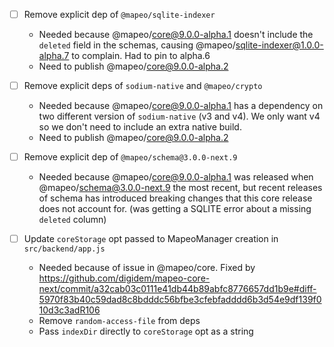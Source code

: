 - [ ] Remove explicit dep of `@mapeo/sqlite-indexer`

  - Needed because @mapeo/core@9.0.0-alpha.1 doesn't include the `deleted` field in the schemas, causing @mapeo/sqlite-indexer@1.0.0-alpha.7 to complain. Had to pin to alpha.6
  - Need to publish @mapeo/core@9.0.0-alpha.2

- [ ] Remove explicit deps of `sodium-native` and `@mapeo/crypto`

  - Needed because @mapeo/core@9.0.0-alpha.1 has a dependency on two different version of `sodium-native` (v3 and v4). We only want v4 so we don't need to include an extra native build.
  - Need to publish @mapeo/core@9.0.0-alpha.2

- [ ] Remove explicit dep of `@mapeo/schema@3.0.0-next.9`

  - Needed because @mapeo/core@9.0.0-alpha.1 was released when @mapeo/schema@3.0.0-next.9 the most recent, but recent releases of schema has introduced breaking changes that this core release does not account for. (was getting a SQLITE error about a missing `deleted` column)

- [ ] Update `coreStorage` opt passed to MapeoManager creation in `src/backend/app.js`

  - Needed because of issue in @mapeo/core. Fixed by https://github.com/digidem/mapeo-core-next/commit/a32cab03c0111e41db44b89abfc8776657dd1b9e#diff-5970f83b40c59dad8c8bdddc56bfbe3cfebfadddd6b3d54e9df139f010d3c3adR106
  - Remove `random-access-file` from deps
  - Pass `indexDir` directly to `coreStorage` opt as a string
